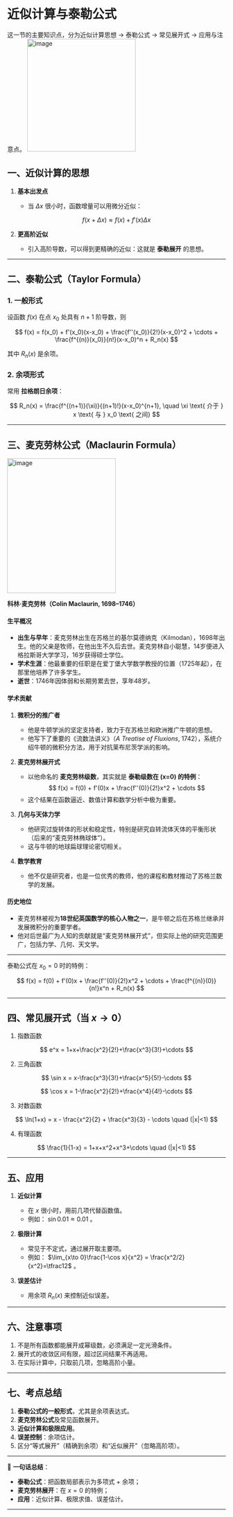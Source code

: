 # 近似计算与泰勒公式
这一节的主要知识点，分为近似计算思想 → 泰勒公式 → 常见展开式 → 应用与注意点。
<img width="250" height="260" alt="image" src="https://github.com/user-attachments/assets/47bbc593-449e-4d63-a758-6fd8e94baa9a" />



## 一、近似计算的思想

1. **基本出发点**

   * 当 $\Delta x$ 很小时，函数增量可以用微分近似：

$$
f(x+\Delta x) \approx f(x) + f'(x)\Delta x
$$

2. **更高阶近似**

   * 引入高阶导数，可以得到更精确的近似：这就是 **泰勒展开** 的思想。

---

## 二、泰勒公式（Taylor Formula）

### 1. 一般形式

设函数 $f(x)$ 在点 $x_0$ 处具有 $n+1$ 阶导数，则

$$
f(x) = f(x_0) + f'(x_0)(x-x_0) + \frac{f''(x_0)}{2!}(x-x_0)^2 + \cdots + \frac{f^{(n)}(x_0)}{n!}(x-x_0)^n + R_n(x)
$$

其中 $R_n(x)$ 是余项。

### 2. 余项形式

常用 **拉格朗日余项**：

$$
R_n(x) = \frac{f^{(n+1)}(\xi)}{(n+1)!}(x-x_0)^{n+1}, \quad \xi \text{ 介于 } x \text{ 与 } x_0 \text{ 之间}
$$

---

## 三、麦克劳林公式（Maclaurin Formula）
<img width="250" height="311" alt="image" src="https://github.com/user-attachments/assets/14c7ce4f-b399-4550-b25f-22feba6986bb" />

**科林·麦克劳林（Colin Maclaurin, 1698–1746）**  

#### 生平概况  

* **出生与早年**：麦克劳林出生在苏格兰的基尔莫德纳克（Kilmodan），1698年出生。他的父亲是牧师，在他出生不久后去世。麦克劳林自小聪慧，14岁便进入格拉斯哥大学学习，16岁获得硕士学位。  
* **学术生涯**：他最重要的任职是在爱丁堡大学数学教授的位置（1725年起），在那里他培养了许多学生。  
* **逝世**：1746年因体弱和长期劳累去世，享年48岁。  


#### 学术贡献

1. **微积分的推广者**

   * 他是牛顿学派的坚定支持者，致力于在苏格兰和欧洲推广牛顿的思想。
   * 他写下了重要的《流数法讲义》（*A Treatise of Fluxions*, 1742），系统介绍牛顿的微积分方法，用于对抗莱布尼茨学派的影响。

2. **麦克劳林展开式**

   * 以他命名的 **麦克劳林级数**，其实就是 **泰勒级数在 (x=0) 的特例**：
$$
f(x) = f(0) + f'(0)x + \frac{f''(0)}{2!}x^2 + \cdots
$$
   * 这个结果在函数逼近、数值计算和数学分析中极为重要。

3. **几何与天体力学**

   * 他研究过旋转体的形状和稳定性，特别是研究自转流体天体的平衡形状（后来的“麦克劳林椭球体”）。
   * 这与牛顿的地球扁球理论密切相关。

4. **数学教育**

   * 他不仅是研究者，也是一位优秀的教师，他的课程和教材推动了苏格兰数学的发展。

#### 历史地位

* 麦克劳林被视为**18世纪英国数学的核心人物之一**，是牛顿之后在苏格兰继承并发展微积分的重要学者。
* 他对后世最广为人知的贡献就是“麦克劳林展开式”，但实际上他的研究范围更广，包括力学、几何、天文学。

---

泰勒公式在 $x_0=0$ 时的特例：

$$
f(x) = f(0) + f'(0)x + \frac{f''(0)}{2!}x^2 + \cdots + \frac{f^{(n)}(0)}{n!}x^n + R_n(x)
$$

---

## 四、常见展开式（当 $x\to 0$）

1. 指数函数

$$
e^x = 1+x+\frac{x^2}{2!}+\frac{x^3}{3!}+\cdots
$$

2. 三角函数

$$
\sin x = x-\frac{x^3}{3!}+\frac{x^5}{5!}-\cdots
$$

$$
\cos x = 1-\frac{x^2}{2!}+\frac{x^4}{4!}-\cdots
$$

3. 对数函数

$$
\ln(1+x) = x - \frac{x^2}{2} + \frac{x^3}{3} - \cdots \quad (|x|<1)
$$

4. 有理函数

$$
\frac{1}{1-x} = 1+x+x^2+x^3+\cdots \quad (|x|<1)
$$

---

## 五、应用

1. **近似计算**

   * 在 $x$ 很小时，用前几项代替函数值。
   * 例如： $\sin 0.01 \approx 0.01$ 。

2. **极限计算**

   * 常见于不定式，通过展开取主要项。
   * 例如： $\lim_{x\to 0}\frac{1-\cos x}{x^2} = \frac{x^2/2}{x^2}=\tfrac12$ 。

3. **误差估计**

   * 用余项 $R_n(x)$ 来控制近似误差。

---

## 六、注意事项

1. 不是所有函数都能展开成幂级数，必须满足一定光滑条件。
2. 展开式的收敛区间有限，超过区间结果不再适用。
3. 在实际计算中，只取前几项，忽略高阶小量。

---

## 七、考点总结

1. **泰勒公式的一般形式**，尤其是余项表达式。
2. **麦克劳林公式**及常见函数展开。
3. **近似计算和极限应用**。
4. **误差控制**：余项估计。
5. 区分“等式展开”（精确到余项）和“近似展开”（忽略高阶项）。

---

📌 **一句话总结**：

* **泰勒公式**：把函数局部表示为多项式 + 余项；
* **麦克劳林展开**：在 $x=0$ 的特例；
* **应用**：近似计算、极限求值、误差估计。

---

